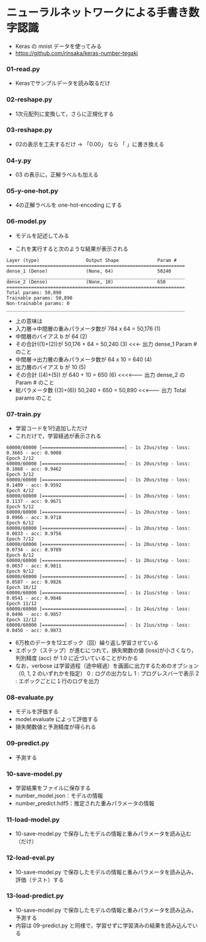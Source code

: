 # ニューラルネットワークによる手書き数字認識
- Keras の mnist データを使ってみる
- https://github.com/rinsaka/keras-number-tegaki

### 01-read.py
- Kerasでサンプルデータを読み取るだけ


### 02-reshape.py
- 1次元配列に変換して，さらに正規化する


### 03-reshape.py
- 02の表示を工夫するだけ -> 「0.00」 なら 「    」に書き換える


### 04-y.py
- 03 の表示に，正解ラベルも加える


### 05-y-one-hot.py
- 4の正解ラベルを one-hot-encoding にする


### 06-model.py
- モデルを記述してみる

- これを実行すると次のような結果が表示される

~~~
Layer (type)                 Output Shape              Param #   
=================================================================
dense_1 (Dense)              (None, 64)                50240     
_________________________________________________________________
dense_2 (Dense)              (None, 10)                650       
=================================================================
Total params: 50,890
Trainable params: 50,890
Non-trainable params: 0
_________________________________________________________________
~~~

- 上の意味は
- 入力層→中間層の重みパラメータ数が 784 x 64 = 50,176  (1)
- 中間層のバイアス b が 64 (2)
- その合計((1)+(2))が 50,176 + 64 = 50,240 (3) <<<- 出力 dense_1 Param # のこと
- 中間層→出力層の重みパラメータ数が 64 x 10 = 640 (4)
- 出力層のバイアス b が 10 (5)
- その合計 ((4)+(5)) が 640 + 10 = 650 (6) <<<<--- 出力 dense_2 の Param # のこと
- 総パラメータ数 ((3)+(6)) 50,240 + 650 = 50,890 <<<--- 出力 Total params のこと


### 07-train.py
- 学習コードを1行追加しただけ
- これだけで，学習経過が表示される

~~~
60000/60000 [==============================] - 1s 23us/step - loss: 0.3665 - acc: 0.9008
Epoch 2/12
60000/60000 [==============================] - 1s 20us/step - loss: 0.1868 - acc: 0.9462
Epoch 3/12
60000/60000 [==============================] - 1s 20us/step - loss: 0.1409 - acc: 0.9592
Epoch 4/12
60000/60000 [==============================] - 1s 20us/step - loss: 0.1137 - acc: 0.9671
Epoch 5/12
60000/60000 [==============================] - 1s 20us/step - loss: 0.0966 - acc: 0.9718
Epoch 6/12
60000/60000 [==============================] - 1s 20us/step - loss: 0.0833 - acc: 0.9756
Epoch 7/12
60000/60000 [==============================] - 1s 20us/step - loss: 0.0734 - acc: 0.9789
Epoch 8/12
60000/60000 [==============================] - 1s 20us/step - loss: 0.0657 - acc: 0.9811
Epoch 9/12
60000/60000 [==============================] - 1s 20us/step - loss: 0.0587 - acc: 0.9826
Epoch 10/12
60000/60000 [==============================] - 1s 21us/step - loss: 0.0541 - acc: 0.9846
Epoch 11/12
60000/60000 [==============================] - 1s 24us/step - loss: 0.0496 - acc: 0.9857
Epoch 12/12
60000/60000 [==============================] - 1s 21us/step - loss: 0.0450 - acc: 0.9873
~~~

- 6万枚のデータを12エポック（回）繰り返し学習させている
- エポック（ステップ）が進むにつれて，損失関数の値 (loss)が小さくなり，判別精度 (acc) が 1.0 に近づいていることがわかる
- なお，verbose は学習過程（途中経過）を画面に出力するためのオプション（0, 1, 2 のいずれかを指定）
  0 : ログの出力なし
  1 : プログレスバーで表示
  2 : エポックごとに１行のログを出力


### 08-evaluate.py
- モデルを評価する
- model.evaluate によって評価する
- 損失関数値と予測精度が得られる


### 09-predict.py
- 予測する


### 10-save-model.py
- 学習結果をファイルに保存する
- number_model.json：モデルの情報
- number_predict.hdf5：推定された重みパラメータの情報


### 11-load-model.py
- 10-save-model.py で保存したモデルの情報と重みパラメータを読み込む（だけ）


### 12-load-eval.py
- 10-save-model.py で保存したモデルの情報と重みパラメータを読み込み，評価（テスト）する


### 13-load-predict.py
- 10-save-model.py で保存したモデルの情報と重みパラメータを読み込み，予測する
- 内容は 09-predict.py と同様で，学習せずに学習済みの結果を読み込んでいる
